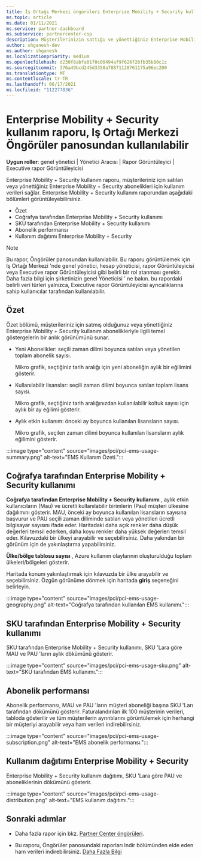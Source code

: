 ```yaml
---
title: İş Ortağı Merkezi öngörüleri Enterprise Mobility + Security kullanım raporu
ms.topic: article
ms.date: 01/11/2021
ms.service: partner-dashboard
ms.subservice: partnercenter-csp
description: Müşterilerinizin sattığı ve yönettiğiniz Enterprise Mobility + Security aboneliklerin kullanımı ile ilgili olarak neler yapabileceğinizi görün.
author: shganesh-dev
ms.author: shganesh
ms.localizationpriority: medium
ms.openlocfilehash: d230f8abfa01f0c00494af9f626f26fb35b80c1c
ms.sourcegitcommit: 376a49bcd245d3358a78871128761175a96ec200
ms.translationtype: MT
ms.contentlocale: tr-TR
ms.lasthandoff: 06/17/2021
ms.locfileid: "112277836"
---
```

# <a name="enterprise-mobility--security-usage-report-available-from-the-partner-center-insights-dashboard"></a>Enterprise Mobility + Security kullanım raporu, Iş Ortağı Merkezi Öngörüler panosundan kullanılabilir

**Uygun roller**: genel yönetici | Yönetici Aracısı | Rapor Görüntüleyici | Executive rapor Görüntüleyicisi

Enterprise Mobility + Security kullanım raporu, müşterileriniz için satılan veya yönettiğiniz Enterprise Mobility + Security abonelikleri için kullanım verileri sağlar. Enterprise Mobility + Security kullanım raporundan aşağıdaki bölümleri görüntüleyebilirsiniz.

- Özet
- Coğrafya tarafından Enterprise Mobility + Security kullanımı
- SKU tarafından Enterprise Mobility + Security kullanımı
- Abonelik performansı
- Kullanım dağıtımı Enterprise Mobility + Security

 > [!NOTE]
 > Bu rapor, Öngörüler panosundan kullanılabilir. Bu raporu görüntülemek için Iş Ortağı Merkezi 'nde genel yönetici, hesap yöneticisi, rapor Görüntüleyicisi veya Executive rapor Görüntüleyicisi gibi belirli bir rol atanması gerekir. Daha fazla bilgi için şirketinizin genel Yöneticisi ' ne bakın. bu rapordaki belirli veri türleri yalnızca, Executive rapor Görüntüleyicisi ayrıcalıklarına sahip kullanıcılar tarafından kullanılabilir.

## <a name="summary"></a>Özet

Özet bölümü, müşterileriniz için satmış olduğunuz veya yönettiğiniz Enterprise Mobility + Security kullanım abonelikleriyle ilgili temel göstergelerin bir anlık görünümünü sunar. 

- Yeni Abonelikler: seçili zaman dilimi boyunca satılan veya yönetilen toplam abonelik sayısı.

   Mikro grafik, seçtiğiniz tarih aralığı için yeni aboneliğin aylık bir eğilimini gösterir.

- Kullanılabilir lisanslar: seçili zaman dilimi boyunca satılan toplam lisans sayısı.

   Mikro grafik, seçtiğiniz tarih aralığınızdan kullanılabilir koltuk sayısı için aylık bir ay eğilimi gösterir.

- Aylık etkin kullanım: önceki ay boyunca kullanılan lisansların sayısı.

   Mikro grafik, seçilen zaman dilimi boyunca kullanılan lisansların aylık eğilimini gösterir.

:::image type="content" source="images/pci/pci-ems-usage-summary.png" alt-text="EMS Kullanım Özeti.":::

## <a name="enterprise-mobility--security-usage-by-geography"></a>Coğrafya tarafından Enterprise Mobility + Security kullanımı

**Coğrafya tarafından Enterprise Mobility + Security kullanımı** , aylık etkin kullanıcıların (Mau) ve ücretli kullanılabilir birimlerin (Pau) müşteri ülkesine dağılımını gösterir. MAU, önceki ay boyunca kullanılan lisansların sayısına başvurur ve PAU seçili zaman diliminde satılan veya yönetilen ücretli bilgisayar sayısını ifade eder. Haritadaki daha açık renkler daha düşük değerleri temsil ederken, daha koyu renkler daha yüksek değerleri temsil eder. Kılavuzdaki bir ülkeyi arayabilir ve seçebilirsiniz. Daha yakından bir görünüm için de yakınlaştırma yapabilirsiniz.

**Ülke/bölge tablosu sayısı** , Azure kullanım olaylarının oluşturulduğu toplam ülkeleri/bölgeleri gösterir.

Haritada konum yakınlaştırmak için kılavuzda bir ülke arayabilir ve seçebilirsiniz. Özgün görünüme dönmek için haritada **giriş** seçeneğini belirleyin.

:::image type="content" source="images/pci/pci-ems-usage-geography.png" alt-text="Coğrafya tarafından kullanılan EMS kullanımı.":::

## <a name="enterprise-mobility--security-usage-by-sku"></a>SKU tarafından Enterprise Mobility + Security kullanımı

SKU tarafından Enterprise Mobility + Security kullanımı, SKU 'Lara göre MAU ve PAU 'ların aylık dökümünü gösterir.

:::image type="content" source="images/pci/pci-ems-usage-sku.png" alt-text="SKU tarafından EMS kullanımı.":::

## <a name="subscriptions-performance"></a>Abonelik performansı

Abonelik performansı, MAU ve PAU 'ların müşteri aboneliği başına SKU 'Ları tarafından dökümünü gösterir. Faturalandırılan ilk 100 müşterinin verileri, tabloda gösterilir ve tüm müşterilerin ayrıntılarını görüntülemek için herhangi bir müşteriyi arayabilir veya ham verileri indirebilirsiniz.

:::image type="content" source="images/pci/pci-ems-usage-subscription.png" alt-text="EMS abonelik performansı.":::

## <a name="enterprise-mobility--security-usage-distribution"></a>Kullanım dağıtımı Enterprise Mobility + Security

Enterprise Mobility + Security kullanım dağıtımı, SKU 'Lara göre PAU ve aboneliklerinin dökümünü gösterir.

:::image type="content" source="images/pci/pci-ems-usage-distribution.png" alt-text="EMS kullanım dağıtımı.":::

## <a name="next-steps"></a>Sonraki adımlar

- Daha fazla rapor için bkz. [Partner Center öngörüleri](partner-center-insights.md).

- Bu raporu, Öngörüler panosundaki raporları Indir bölümünden elde eden ham verileri indirebilirsiniz. [Daha Fazla Bilgi](pci-download-reports.md) 
